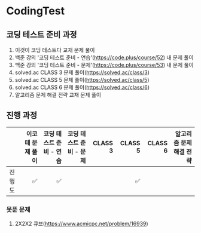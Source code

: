 # CodingTest
## 코딩 테스트 준비 과정
1. 이것이 코딩 테스트다 교재 문제 풀이
2. 백준 강의 '코딩 테스트 준비 - 연습'(https://code.plus/course/52) 내 문제 풀이
3. 백준 강의 '코딩 테스트 준비 - 문제'(https://code.plus/course/53) 내 문제 풀이
4. solved.ac CLASS 3 문제 풀이(https://solved.ac/class/3)
5. solved.ac CLASS 5 문제 풀이(https://solved.ac/class/5)
6. solved.ac CLASS 6 문제 풀이(https://solved.ac/class/6)
7. 알고리즘 문제 해결 전략 교재 문제 풀이


## 진행 과정
||이코테 문제 풀이|코딩 테스트 준비 - 연습|코딩 테스트 준비 - 문제|CLASS 3|CLASS 5|CLASS 6|알고리즘 문제 해결 전략|
|---|---:|---:|---:|---:|---:|---:|---:|
|진행도|✅|✅|||✅|||

### 못푼 문제
1. 2X2X2 큐브(https://www.acmicpc.net/problem/16939)
